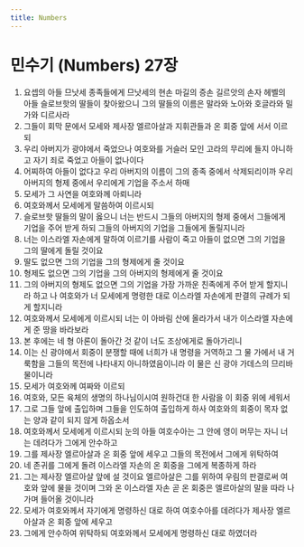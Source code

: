 ```yaml
---
title: Numbers
---
```


# 민수기 (Numbers) 27장
1. 요셉의 아들 므낫세 종족들에게 므낫세의 현손 마길의 증손 길르앗의 손자 헤벨의 아들 슬로브핫의 딸들이 찾아왔으니 그의 딸들의 이름은 말라와 노아와 호글라와 밀가와 디르사라
1. 그들이 회막 문에서 모세와 제사장 엘르아살과 지휘관들과 온 회중 앞에 서서 이르되
1. 우리 아버지가 광야에서 죽었으나 여호와를 거슬러 모인 고라의 무리에 들지 아니하고 자기 죄로 죽었고 아들이 없나이다
1. 어찌하여 아들이 없다고 우리 아버지의 이름이 그의 종족 중에서 삭제되리이까 우리 아버지의 형제 중에서 우리에게 기업을 주소서 하매
1. 모세가 그 사연을 여호와께 아뢰니라
1. 여호와께서 모세에게 말씀하여 이르시되
1. 슬로브핫 딸들의 말이 옳으니 너는 반드시 그들의 아버지의 형제 중에서 그들에게 기업을 주어 받게 하되 그들의 아버지의 기업을 그들에게 돌릴지니라
1. 너는 이스라엘 자손에게 말하여 이르기를 사람이 죽고 아들이 없으면 그의 기업을 그의 딸에게 돌릴 것이요
1. 딸도 없으면 그의 기업을 그의 형제에게 줄 것이요
1. 형제도 없으면 그의 기업을 그의 아버지의 형제에게 줄 것이요
1. 그의 아버지의 형제도 없으면 그의 기업을 가장 가까운 친족에게 주어 받게 할지니라 하고 나 여호와가 너 모세에게 명령한 대로 이스라엘 자손에게 판결의 규례가 되게 할지니라
1. 여호와께서 모세에게 이르시되 너는 이 아바림 산에 올라가서 내가 이스라엘 자손에게 준 땅을 바라보라
1. 본 후에는 네 형 아론이 돌아간 것 같이 너도 조상에게로 돌아가리니
1. 이는 신 광야에서 회중이 분쟁할 때에 너희가 내 명령을 거역하고 그 물 가에서 내 거룩함을 그들의 목전에 나타내지 아니하였음이니라 이 물은 신 광야 가데스의 므리바 물이니라
1. 모세가 여호와께 여짜와 이르되
1. 여호와, 모든 육체의 생명의 하나님이시여 원하건대 한 사람을 이 회중 위에 세워서
1. 그로 그들 앞에 출입하며 그들을 인도하여 출입하게 하사 여호와의 회중이 목자 없는 양과 같이 되지 않게 하옵소서
1. 여호와께서 모세에게 이르시되 눈의 아들 여호수아는 그 안에 영이 머무는 자니 너는 데려다가 그에게 안수하고
1. 그를 제사장 엘르아살과 온 회중 앞에 세우고 그들의 목전에서 그에게 위탁하여
1. 네 존귀를 그에게 돌려 이스라엘 자손의 온 회중을 그에게 복종하게 하라
1. 그는 제사장 엘르아살 앞에 설 것이요 엘르아살은 그를 위하여 우림의 판결로써 여호와 앞에 물을 것이며 그와 온 이스라엘 자손 곧 온 회중은 엘르아살의 말을 따라 나가며 들어올 것이니라
1. 모세가 여호와께서 자기에게 명령하신 대로 하여 여호수아를 데려다가 제사장 엘르아살과 온 회중 앞에 세우고
1. 그에게 안수하여 위탁하되 여호와께서 모세에게 명령하신 대로 하였더라